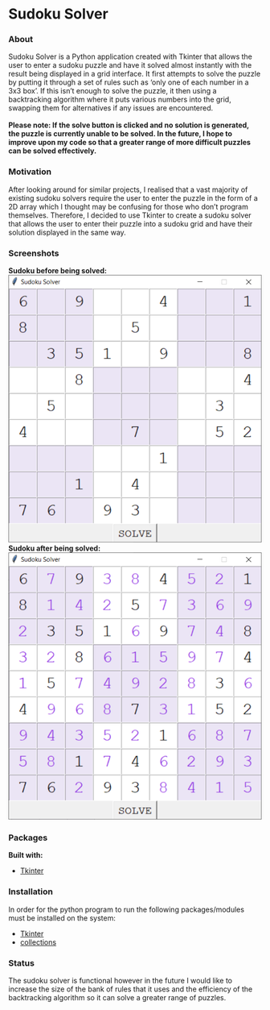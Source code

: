 # Sudoku Solver

### About
Sudoku Solver is a Python application created with Tkinter that allows the user to enter a sudoku puzzle and have it solved almost instantly with the result being displayed in a grid interface.
It first attempts to solve the puzzle by putting it through a set of rules such as ‘only one of each number in a 3x3 box’. If this isn’t enough to solve the puzzle, it then using a backtracking algorithm where it puts various numbers into the grid, swapping them for alternatives if any issues are encountered.
<br><br>
**Please note: If the solve button is clicked and no solution is generated, the puzzle is currently unable to be solved. In the future, I hope to improve upon my code so that a greater range of more difficult puzzles can be solved effectively.**

### Motivation
After looking around for similar projects, I realised that a vast majority of existing sudoku solvers require the user to enter the puzzle in the form of a 2D array which I thought may be confusing for those who don’t program themselves. Therefore, I decided to use Tkinter to create a sudoku solver that allows the user to enter their puzzle into a sudoku grid and have their solution displayed in the same way.

### Screenshots
**Sudoku before being solved:**
![Sudoku before being solved](sudokuBefore.png)
**Sudoku after being solved:**
![Sudoku after being solved](sudokuAfter.png)

### Packages
**Built with:**
- [Tkinter](https://docs.python.org/3/library/tkinter.html)

### Installation
In order for the python program to run the following packages/modules must be installed on the system:
- [Tkinter](https://docs.python.org/3/library/tkinter.html)
- [collections](https://docs.python.org/2/library/collections.html)

### Status
The sudoku solver is functional however in the future I would like to increase the size of the bank of rules that it uses and the efficiency of the backtracking algorithm so it can solve a greater range of puzzles. 

